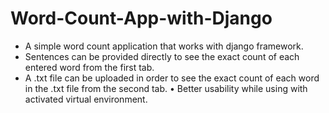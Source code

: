 # Word-Count-App-with-Django
- A simple word count application that works with django framework.
- Sentences can be provided directly to see the exact count of each entered word from the first tab.
- A .txt file can be uploaded in order to see the exact count of each word in the .txt file from the second tab.
• Better usability while using with activated virtual environment. 
